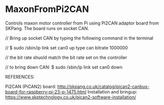 # MaxonFromPi2CAN
Controls maxon motor controller from Pi using Pi2CAN adaptor board from SKPang. The board runs on socket CAN. 

// Bring up socket CAN by typing the following command in the terminal

// $ sudo /sbin/ip link set can0 up type can bitrate 1000000

// the bit rate shuold match the bit rate set on the controller

// to bring down CAN: $ sudo /sbin/ip link set can0 down


REFERENCES:

Pi2CAN (PiCAN2) board: http://skpang.co.uk/catalog/pican2-canbus-board-for-raspberry-pi-23-p-1475.html
Installation and bringup: https://www.skptechnology.co.uk/pican2-software-installation/
